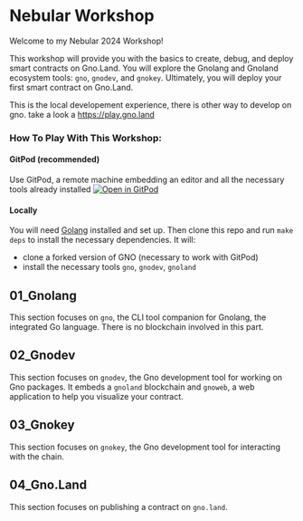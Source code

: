 # Nebular Workshop

Welcome to my Nebular 2024 Workshop!

This workshop will provide you with the basics to create, debug, and deploy smart contracts on Gno.Land. You will explore the Gnolang and Gnoland ecosystem tools: `gno`, `gnodev`, and `gnokey`.
Ultimately, you will deploy your first smart contract on Gno.Land.

This is the local developement experience, there is other way to develop on gno. take a look a https://play.gno.land

### How To Play With This Workshop:

#### GitPod (recommended)
Use GitPod, a remote machine embedding an editor and all the necessary tools already installed
[![Open in GitPod](https://gitpod.io/button/open-in-gitpod.svg)](https://gitpod.io/#https://github.com/gfanton/workshop-nebular)

#### Locally
You will need [Golang](https://go.dev/doc/install) installed and set up.
Then clone this repo and run `make deps` to install the necessary dependencies.
It will:
-  clone a forked version of GNO (necessary to work with GitPod)
-  install the necessary tools `gno`, `gnodev`, `gnoland`

## 01_Gnolang

This section focuses on `gno`, the CLI tool companion for Gnolang, the integrated Go language. There is no blockchain involved in this part.

## 02_Gnodev

This section focuses on `gnodev`, the Gno development tool for working on Gno packages. It embeds a `gnoland` blockchain and `gnoweb`, a web application to help you visualize your contract.

## 03_Gnokey

This section focuses on `gnokey`, the Gno development tool for interacting with the chain.

## 04_Gno.Land

This section focuses on publishing a contract on `gno.land`.

